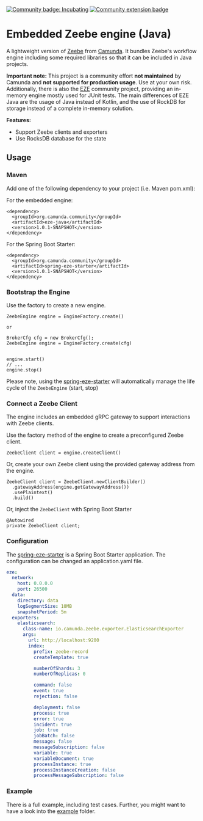 [![Community badge: Incubating](https://img.shields.io/badge/Lifecycle-Incubating-blue)](https://github.com/Camunda-Community-Hub/community/blob/main/extension-lifecycle.md#incubating-)
[![Community extension badge](https://img.shields.io/badge/Community%20Extension-An%20open%20source%20community%20maintained%20project-FF4700)](https://github.com/camunda-community-hub/community)

# Embedded Zeebe engine (Java)

A lightweight version of [Zeebe](https://github.com/camunda-cloud/zeebe) from [Camunda](https://camunda.com). It bundles
Zeebe's workflow engine including some required libraries so that it can be included in Java projects.

**Important note:** This project is a community effort **not maintained** by Camunda and **not supported for production usage**. Use at your own risk. Additionally, there is also the [EZE](https://github.com/camunda-community-hub/eze/) community project, providing an in-memory engine mostly used for JUnit tests. The main differences of EZE Java are the usage of Java instead of Kotlin, and the use of RockDB for storage instead of a complete in-memory solution.

**Features:**

* Support Zeebe clients and exporters
* Use RocksDB database for the state

## Usage

### Maven

Add one of the following dependency to your project (i.e. Maven pom.xml):

For the embedded engine:

```
<dependency>
  <groupId>org.camunda.community</groupId>
  <artifactId>eze-java</artifactId>
  <version>1.0.1-SNAPSHOT</version>
</dependency>
```

For the Spring Boot Starter:

```
<dependency>
  <groupId>org.camunda.community</groupId>
  <artifactId>spring-eze-starter</artifactId>
  <version>1.0.1-SNAPSHOT</version>
</dependency>
```

### Bootstrap the Engine

Use the factory to create a new engine.

```
ZeebeEngine engine = EngineFactory.create()

or

BrokerCfg cfg = new BrokerCfg();
ZeebeEngine engine = EngineFactory.create(cfg)


engine.start()
// ...
engine.stop()
```

Please note, using the [spring-eze-starter](spring-eze-starter/) will automatically manage the life cycle of the `ZeebeEngine` (start, stop)

### Connect a Zeebe Client

The engine includes an embedded gRPC gateway to support interactions with Zeebe clients.

Use the factory method of the engine to create a preconfigured Zeebe client.

```
ZeebeClient client = engine.createClient()
```

Or, create your own Zeebe client using the provided gateway address from the engine.

```
ZeebeClient client = ZeebeClient.newClientBuilder()
  .gatewayAddress(engine.getGatewayAddress())
  .usePlaintext()
  .build()
```

Or, inject the `ZeebeClient` with Spring Boot Starter

```
@Autowired
private ZeebeClient client;
```

### Configuration

The [spring-eze-starter](spring-eze-starter/) is a Spring Boot Starter application. The configuration can be changed an application.yaml file.

```yaml
eze:
  network:
    host: 0.0.0.0
    port: 26500
  data:
    directory: data
    logSegmentSize: 10MB
    snapshotPeriod: 5m
  exporters:
    elasticsearch:
      class-name: io.camunda.zeebe.exporter.ElasticsearchExporter
      args:
        url: http://localhost:9200
        index:
          prefix: zeebe-record
          createTemplate: true

          numberOfShards: 3
          numberOfReplicas: 0

          command: false
          event: true
          rejection: false

          deployment: false
          process: true
          error: true
          incident: true
          job: true
          jobBatch: false
          message: false
          messageSubscription: false
          variable: true
          variableDocument: true
          processInstance: true
          processInstanceCreation: false
          processMessageSubscription: false

```

### Example

There is a full example, including test cases. Further, you might want to have a look into the [example](example/) folder.

